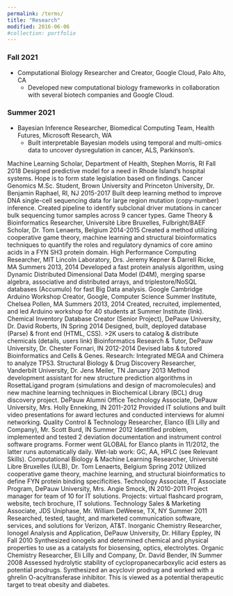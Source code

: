 ```yaml
---
permalink: /terms/
title: "Research"
modified: 2016-06-06
#collection: portfolio
---
```


### Fall 2021
- Computational Biology Researcher and Creator, Google Cloud, Palo Alto, CA 						   
    - Developed new computational biology frameworks in collaboration with several biotech companies and Google Cloud.   

### Summer 2021
- Bayesian Inference Researcher, Biomedical Computing Team, Health Futures, Microsoft Research, WA		               
    - Built interpretable Bayesian models using temporal and multi-omics data to uncover dysregulation in cancer, ALS, Parkinson’s.

Machine Learning Scholar, Department of Health, Stephen Morris, RI 					 	                    Fall 2018
    Designed predictive model for a need in Rhode Island’s hospital systems. Hope is to form state legislation based on findings. 
Cancer Genomics M.Sc. Student, Brown University and Princeton University, Dr. Benjamin Raphael, RI, NJ			 2015-2017 
    Built deep learning method to improve DNA single-cell sequencing data for large region mutation (copy-number) inference. 
    Created pipeline to identify subclonal driver mutations in cancer bulk sequencing tumor samples across 9 cancer types.
Game Theory & Bioinformatics Researcher, Université Libre Bruxelles, Fulbright/BAEF Scholar, Dr. Tom Lenaerts, Belgium 	 2014-2015
    Created a method utilizing cooperative game theory, machine learning and structural bioinformatics techniques to quantify                        the roles and regulatory dynamics of core amino acids in a FYN SH3 protein domain. 
High Performance Computing Researcher, MIT Lincoln Laboratory, Drs. Jeremy Kepner & Darrell Ricke, MA               Summers 2013, 2014
    Developed a fast protein analysis algorithm, using Dynamic Distributed Dimensional Data Model (D4M), merging sparse                         algebra, associative and distributed arrays, and triplestore/NoSQL databases (Accumulo) for fast Big Data analysis. 
Google Cambridge Arduino Workshop Creator, Google, Computer Science Summer Institute, Chelsea Pollen, MA     Summers 2013, 2014
    Created, recruited, implemented, and led Arduino workshop for 40 students at Summer Institute (link). 
Chemical Inventory Database Creator (Senior Project), DePauw University, Dr. David Roberts, IN				Spring 2014
     Designed, built, deployed database (Parse) & front end (HTML, CSS). >2K users to catalog & distribute chemicals (details, users link)
Bioinformatics Research & Tutor, DePauw University, Dr. Chester Fornari, IN		 			                 2012-2014
Devised labs & tutored Bioinformatics and Cells & Genes. Research: Integrated MEGA and Chimera to analyze TP53. 
Structural Biology & Drug Discovery Researcher, Vanderbilt University, Dr. Jens Meiler, TN		  	               January 2013
Method development assistant for new structure prediction algorithms in RosettaLigand program (simulations and design of macromolecules) and new machine learning techniques in Biochemical Library (BCL) drug discovery project. 
DePauw Alumni Office Technology Associate, DePauw University, Mrs. Holly Enneking, IN	                                                 2011-2012 
    Provided IT solutions and built video presentations for award lectures and conducted interviews for alumni networking.
Quality Control & Technology Researcher, Elanco (Eli Lilly and Company), Mr. Scott Burd, IN 			               Summer 2012
Identified problem, implemented and tested 2 deviation documentation and instrument control software programs. Former             went GLOBAL for Elanco plants in 11/2012, the latter runs automatically daily. Wet-lab work: GC, AA, HPLC (see Relevant Skills). 
Computational Biology & Machine Learning Researcher, Université Libre Bruxelles (ULB), Dr. Tom Lenaerts, Belgium             Spring 2012
Utilized cooperative game theory, machine learning, and structural bioinformatics to define FYN protein binding specificities.
Technology Associate, IT Associate Program, DePauw University, Mrs. Angie Smock, IN 				      	 2010-2011
Project manager for team of 10 for IT solutions. Projects: virtual flashcard program, website, tech brochure, IT solutions. 
Technology Sales & Marketing Associate, JDS Uniphase, Mr. William DeWeese, TX, NY		 		            Summer 2011
Researched, tested, taught, and marketed communication software, services, and solutions for Verizon, AT&T.
Inorganic Chemistry Researcher, Ionogel Analysis and Application, DePauw University, Dr. Hillary Eppley, IN                	    Fall 2010
Synthesized ionogels and determined chemical and physical properties to use as a catalysts for biosensing, optics, electrolytes. 
Organic Chemistry Researcher, Eli Lilly and Company, Dr. David Bender, IN 			   	                            Summer 2008
Assessed hydrolytic stability of cyclopropanecarboxylic acid esters as potential prodrugs. Synthesized an acyclovir prodrug and            worked with a ghrelin O-acyltransferase inhibitor. This is viewed as a potential therapeutic target to treat obesity and diabetes.
